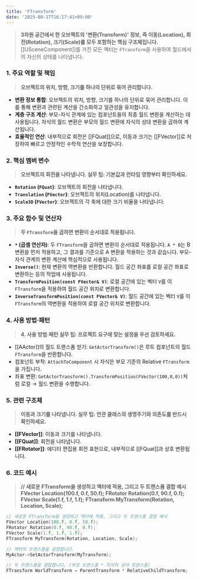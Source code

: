 ```yaml
---
title: 'FTransform'
date: '2025-08-17T16:17:41+09:00'
---
```

> **3차원 공간에서 한 오브젝트의 '변환(Transform)' 정보, 즉 이동(Location), 회전(Rotation), 크기(Scale)를 모두 포함하는 핵심 구조체입니다.** [[USceneComponent]]를 가진 모든 액터는 `FTransform`을 사용하여 월드에서의 자신의 상태를 나타냅니다.

### **1. 주요 역할 및 책임**
> **오브젝트의 위치, 방향, 크기를 하나의 단위로 묶어 관리합니다.**
* **변환 정보 통합**:
	오브젝트의 위치, 방향, 크기를 하나의 단위로 묶어 관리합니다. 이를 통해 변환과 관련된 계산을 간소화하고 일관성을 유지합니다.
* **계층 구조 계산**:
	부모-자식 관계에 있는 컴포넌트들의 최종 월드 변환을 계산하는 데 사용됩니다. 자식의 월드 변환은 부모의 월드 변환에 자식의 상대 변환을 곱하여 계산됩니다.
* **효율적인 연산**:
	내부적으로 회전은 [[FQuat]]으로, 이동과 크기는 [[FVector]]로 저장하여 빠르고 안정적인 수학적 연산을 보장합니다.

### **2. 핵심 멤버 변수**
> **오브젝트의 회전을 나타냅니다. 실무 팁: 기본값과 런타임 영향부터 확인하세요.**
* **`Rotation` (`FQuat`)**:
	오브젝트의 회전을 나타냅니다.
* **`Translation` (`FVector`)**:
	오브젝트의 위치(Location)를 나타냅니다.
* **`Scale3D` (`FVector`)**:
	오브젝트의 각 축에 대한 크기 비율을 나타냅니다.

### **3. 주요 함수 및 연산자**
> **두 `FTransform`을 곱하면 변환이 순서대로 적용됩니다.**
* **`*` (곱셈 연산자)**:
	두 `FTransform`을 곱하면 변환이 순서대로 적용됩니다. `A * B`는 B 변환을 먼저 적용하고, 그 결과를 기준으로 A 변환을 적용하는 것과 같습니다. 부모-자식 관계의 변환 계산에 핵심적으로 사용됩니다.
* **`Inverse()`**:
	현재 변환의 역변환을 반환합니다. 월드 공간 좌표를 로컬 공간 좌표로 변환하는 등의 작업에 사용됩니다.
* **`TransformPosition(const FVector& V)`**:
	로컬 공간에 있는 벡터 `V`를 이 `FTransform`을 적용하여 월드 공간 위치로 변환합니다.
* **`InverseTransformPosition(const FVector& V)`**:
	월드 공간에 있는 벡터 `V`를 이 `FTransform`의 역변환을 적용하여 로컬 공간 위치로 변환합니다.

### **4. 사용 방법·패턴**
> **4. 사용 방법·패턴 실무 팁: 프로젝트 요구에 맞는 설정을 우선 검토하세요.**
*   [[AActor]]의 월드 트랜스폼 얻기:
	`GetActorTransform()`은 루트 컴포넌트의 월드 `FTransform`을 반환합니다.
*   컴포넌트 부착:
	`AttachToComponent` 시 자식은 부모 기준의 Relative `FTransform`을 가집니다.
*   좌표 변환:
	`GetActorTransform().TransformPosition(FVector(100,0,0))`처럼 로컬 → 월드 변환을 수행합니다.

### **5. 관련 구조체**
> **이동과 크기를 나타냅니다. 실무 팁: 연관 클래스의 생명주기와 의존도를 반드시 확인하세요.**
* **[[FVector]]**:
	이동과 크기를 나타냅니다.
* **[[FQuat]]**:
	회전을 나타냅니다.
* **[[FRotator]]**:
	에디터 편집용 회전 표현으로, 내부적으로 [[FQuat]]과 상호 변환됩니다.

### **6. 코드 예시**
> **// 새로운 FTransform을 생성하고 액터에 적용, 그리고 두 트랜스폼 결합 예시 FVector Location(100.f, 0.f, 50.f); FRotator Rotation(0.f, 90.f, 0.f); FVector Scale(1.f, 1.f, 1.f); FTransform MyTransform(Rotation, Location, Scale);**
```cpp
// 새로운 FTransform을 생성하고 액터에 적용, 그리고 두 트랜스폼 결합 예시
FVector Location(100.f, 0.f, 50.f);
FRotator Rotation(0.f, 90.f, 0.f);
FVector Scale(1.f, 1.f, 1.f);
FTransform MyTransform(Rotation, Location, Scale);

// 액터의 트랜스폼을 설정합니다.
MyActor->SetActorTransform(MyTransform);

// 두 트랜스폼을 결합합니다. (부모 트랜스폼 * 자식의 상대 트랜스폼)
FTransform WorldTransform = ParentTransform * RelativeChildTransform;
```